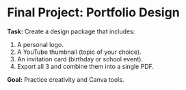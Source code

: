 # Final Project: Portfolio Design

**Task:** Create a design package that includes:
1. A personal logo.
2. A YouTube thumbnail (topic of your choice).
3. An invitation card (birthday or school event).
4. Export all 3 and combine them into a single PDF.

**Goal:** Practice creativity and Canva tools.
